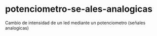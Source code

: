 # potenciometro-se-ales-analogicas
Cambio de intensidad de un led mediante un potenciometro (señales analogicas)
